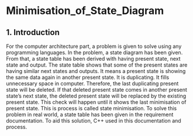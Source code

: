 # Minimisation_of_State_Diagram

## 1. Introduction

For the computer architecture part, a problem is given to solve using any programming languages. In the problem, a state diagram has been given. From that, a state table has been derived with having present state, next state and output. The state table shows that some of the present states are having similar next states and outputs. It means a present state is showing the same data again in another present state. It is duplicating. It fills unnecessary space in computer. Therefore, the last duplicating present state will be deleted. If that deleted present state comes in another present state’s next state, the deleted present state will be replaced by the existing present state. This check will happen until it shows the last minimisation of present state. This is process is called state minimisation. To solve this problem in real world, a state table has been given in the requirement documentation. To aid this solution, C++ used in this documentation and process.
<br>



